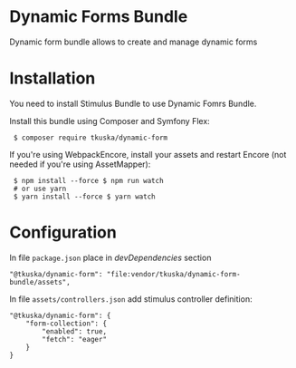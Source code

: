
# Dynamic Forms Bundle

Dynamic form bundle allows to create and manage dynamic forms

# Installation

You need to install Stimulus Bundle to use Dynamic Fomrs Bundle.

Install this bundle using Composer and Symfony Flex:

	 $ composer require tkuska/dynamic-form  
If you're using WebpackEncore, install your assets and restart Encore (not  
needed if you're using AssetMapper):

	 $ npm install --force $ npm run watch  
	 # or use yarn 
	 $ yarn install --force $ yarn watch  

# Configuration

In file `package.json` place in *devDependencies* section

	"@tkuska/dynamic-form": "file:vendor/tkuska/dynamic-form-bundle/assets",  

In file `assets/controllers.json` add stimulus controller definition:

	"@tkuska/dynamic-form": { 
		"form-collection": { 
			"enabled": true, 
			"fetch": "eager" 
		} 
	}